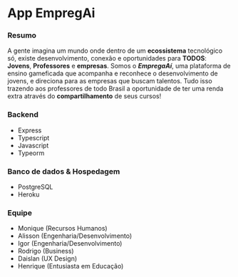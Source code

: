 # App EmpregAi

### Resumo

A gente imagina um mundo onde dentro de um __ecossistema__ tecnológico só, existe 
desenvolvimento, conexão e oportunidades para __TODOS__: __Jovens__, __Professores__
e __empresas__. Somos o *__EmpregaAí__*, uma plataforma de ensino gameficada que 
acompanha e reconhece o desenvolvimento de jovens, e direciona para as empresas 
que buscam talentos. Tudo isso trazendo aos professores de todo Brasil a 
oportunidade de ter uma renda extra através do __compartilhamento__ de seus cursos!

### Backend

- Express
- Typescript
- Javascript
- Typeorm

### Banco de dados & Hospedagem 

- PostgreSQL
- Heroku

### Equipe

- Monique (Recursos Humanos)
- Alisson (Engenharia/Desenvolvimento)
- Igor (Engenharia/Desenvolvimento)
- Rodrigo (Business)
- Daislan (UX Design)
- Henrique (Entusiasta em Educação)
